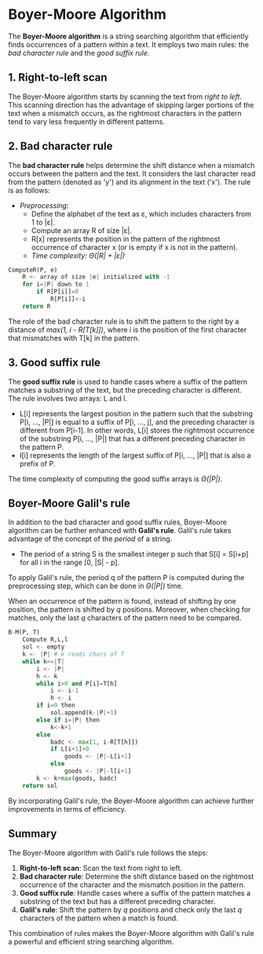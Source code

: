 # Boyer-Moore Algorithm

The **Boyer-Moore algorithm** is a string searching algorithm that efficiently finds occurrences of a pattern within a text. It employs two main rules: the *bad character rule* and the *good suffix rule*.

## 1. Right-to-left scan

The Boyer-Moore algorithm starts by scanning the text from *right to left*. This scanning direction has the advantage of skipping larger portions of the text when a mismatch occurs, as the rightmost characters in the pattern tend to vary less frequently in different patterns.

## 2. Bad character rule

The **bad character rule** helps determine the shift distance when a mismatch occurs between the pattern and the text. It considers the last character read from the pattern (denoted as 'y') and its alignment in the text ('x'). The rule is as follows:

- *Preprocessing*:
  - Define the alphabet of the text as ε, which includes characters from 1 to |ε|.
  - Compute an array R of size |ε|.
  - R[x] represents the position in the pattern of the rightmost occurrence of character x (or is empty if x is not in the pattern).
  - *Time complexity: Θ(|R| + |ε|)*

```py
ComputeR(P, e)
    R <- array of size |e| initialized with -1
    for i=|P| down to 1
        if R[P[i]]=0
            R[P[i]]<-i
    return R
```

The role of the bad character rule is to shift the pattern to the right by a distance of *max(1, i - R[T[k]])*, where i is the position of the first character that mismatches with T[k] in the pattern.

## 3. Good suffix rule

The **good suffix rule** is used to handle cases where a suffix of the pattern matches a substring of the text, but the preceding character is different. The rule involves two arrays: L and l.

- L[i] represents the largest position in the pattern such that the substring P[i, ..., |P|] is equal to a suffix of P[i, ..., j], and the preceding character is different from P[i-1]. In other words, L[i] stores the rightmost occurrence of the substring P[i, ..., |P|] that has a different preceding character in the pattern P.
- l[i] represents the length of the largest suffix of P[i, ..., |P|] that is also a prefix of P.

The time complexity of computing the good suffix arrays is *Θ(|P|)*.

## Boyer-Moore Galil's rule

In addition to the bad character and good suffix rules, Boyer-Moore algorithm can be further enhanced with **Galil's rule**. Galil's rule takes advantage of the concept of the *period* of a string.

- The period of a string S is the smallest integer p such that S[i] = S[i+p] for all i in the range [0, |S| - p].

To apply Galil's rule, the period q of the pattern P is computed during the preprocessing step, which can be done in *Θ(|P|)* time.

When an occurrence of the pattern is found, instead of shifting by one position, the pattern is shifted by *q* positions. Moreover, when checking for matches, only the last *q* characters of the pattern need to be compared.

```py
B-M(P, T)
    Compute R,L,l
    sol <- empty
    k <- |P| # k reads chars of T
    while k<=|T|
        i <- |P|
        h <- k
        while i>0 and P[i]=T[h]
            i <- i-1
            h <- i
        if i=0 then
            sol.append(k-|P|+1)
        else if i=|P| then
            k<-k+1
        else
            badc <- max(1, i-R[T[h]])
            if L[i+1]>0
                goods <- |P|-L[i+1]
            else
                goods <- |P|-l[i+1]
        k <- k+max(goods, badc)
    return sol
```
By incorporating Galil's rule, the Boyer-Moore algorithm can achieve further improvements in terms of efficiency.

## Summary

The Boyer-Moore algorithm with Galil's rule follows the steps:

1. **Right-to-left scan**: Scan the text from right to left.
2. **Bad character rule**: Determine the shift distance based on the rightmost occurrence of the character and the mismatch position in the pattern.
3. **Good suffix rule**: Handle cases where a suffix of the pattern matches a substring of the text but has a different preceding character.
4. **Galil's rule**: Shift the pattern by *q* positions and check only the last *q* characters of the pattern when a match is found.

This combination of rules makes the Boyer-Moore algorithm with Galil's rule a powerful and efficient string searching algorithm.
